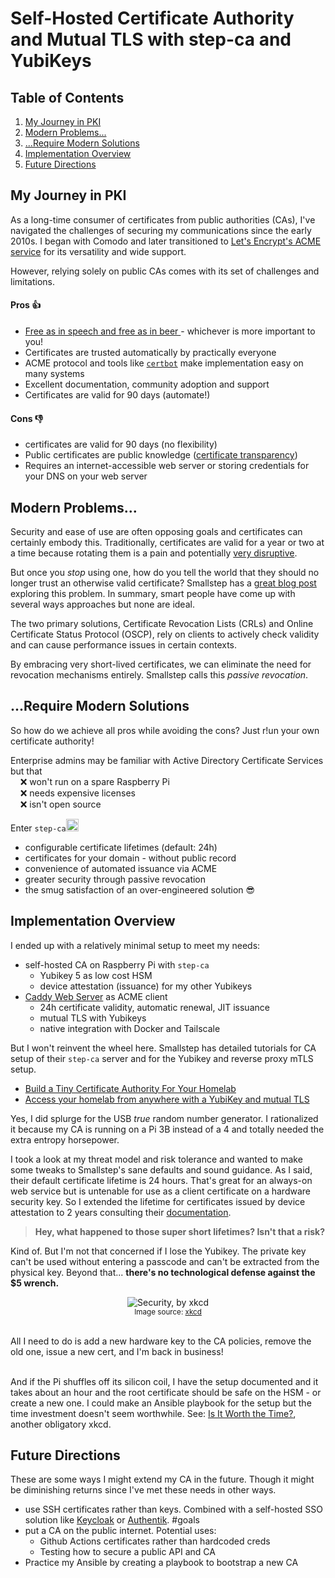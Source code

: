 <!-- # PKI in the Home(lab) -->
# Self-Hosted Certificate Authority and Mutual TLS with step-ca and YubiKeys
## Table of Contents
1. [My Journey in PKI](#my-journey-in-pki)
2. [Modern Problems...](#modern-problems)
3. [...Require Modern Solutions](#require-modern-solutions)
4. [Implementation Overview](#implementation-overview)
5. [Future Directions](#future-directions)

## My Journey in PKI
As a long-time consumer of certificates from public authorities (CAs), I've navigated the challenges of securing my communications since the early 2010s. I began with Comodo and later transitioned to [Let's Encrypt's ACME service](https://letsencrypt.org/how-it-works/) for its versatility and wide support.

However, relying solely on public CAs comes with its set of challenges and limitations.

#### Pros 👍
- [Free as in speech and free as in beer ](https://www.gnu.org/philosophy/free-sw.en.html) - whichever is more important to you!
- Certificates are trusted automatically by practically everyone
- ACME protocol and tools like [`certbot`](https://certbot.eff.org/) make implementation easy on many systems
- Excellent documentation, community adoption and support
- Certificates are valid for 90 days (automate!)

#### Cons 👎
- certificates are valid for 90 days (no flexibility)
- Public certificates are public knowledge ([certificate transparency](https://www.mayhem.security/blog/certificate-transparency-does-more-harm-than-good-heres-why))
- Requires an internet-accessible web server or storing credentials for your DNS on your web server 

## Modern Problems...
Security and ease of use are often opposing goals and certificates can certainly embody this. Traditionally, certificates are valid for a year or two at a time because rotating them is a pain and potentially [very disruptive](https://www.zdnet.com/article/government-shutdown-tls-certificates-not-renewed-many-websites-are-down/).

But once you *stop* using one, how do you tell the world that they should no longer trust an otherwise valid certificate? Smallstep has a [great blog post](https://smallstep.com/blog/passive-revocation/) exploring this problem. In summary, smart people have come up with several ways approaches but none are ideal.

The two primary solutions, Certificate Revocation Lists (CRLs) and Online Certificate Status Protocol (OSCP), rely on clients to actively check validity and can cause performance issues in certain contexts.

By embracing very short-lived certificates, we can eliminate the need for revocation mechanisms entirely. Smallstep calls this *passive revocation*.

## ...Require Modern Solutions
So how do we achieve all pros while avoiding the cons? Just r!un your own certificate authority! 

Enterprise admins may be familiar with Active Directory Certificate Services but that<br>
&nbsp;&nbsp;&nbsp;&nbsp;❌ won't run on a spare Raspberry Pi<br>
&nbsp;&nbsp;&nbsp;&nbsp;❌ needs expensive licenses<br>
&nbsp;&nbsp;&nbsp;&nbsp;❌ isn't open source<br>

Enter `step-ca`[<img src="https://github.githubassets.com/images/modules/logos_page/GitHub-Mark.png" alt="GitHub Logo" width="20" height="20">](https://github.com/smallstep/certificates)
- configurable certificate lifetimes (default: 24h)
- certificates for your domain - without public record
- convenience of automated issuance via ACME
- greater security through passive revocation
- the smug satisfaction of an over-engineered solution 😎

## Implementation Overview
I ended up with a relatively minimal setup to meet my needs: 
- self-hosted CA on Raspberry Pi with `step-ca`
    - Yubikey 5 as low cost HSM
    - device attestation (issuance) for my other Yubikeys
- [Caddy Web Server](https://caddyserver.com/docs/automatic-https) as ACME client
    - 24h certificate validity, automatic renewal, JIT issuance
    - mutual TLS with Yubikeys 
    - native integration with Docker and Tailscale

But I won't reinvent the wheel here. Smallstep has detailed tutorials for CA setup of their `step-ca` server and for the Yubikey and reverse proxy mTLS setup.
* [Build a Tiny Certificate Authority For Your Homelab](https://smallstep.com/blog/build-a-tiny-ca-with-raspberry-pi-yubikey/)
* [Access your homelab from anywhere with a YubiKey and mutual TLS](https://smallstep.com/blog/access-your-homelab-anywhere/)

Yes, I did splurge for the USB *true* random number generator. I rationalized it because my CA is running on a Pi 3B instead of a 4 and totally needed the extra entropy horsepower.

I took a look at my threat model and risk tolerance and wanted to make some tweaks to Smallstep's sane defaults and sound guidance. As I said, their default certificate lifetime is 24 hours. That's great for an always-on web service but is untenable for use as a client certificate on a hardware security key. So I extended the lifetime for certificates issued by device attestation to 2 years consulting their [documentation](https://smallstep.com/docs/step-ca/#ssh-certificate-authority).

> **Hey, what happened to those super short lifetimes? Isn't that a risk?**

Kind of. But I'm not that concerned if I lose the Yubikey. The private key can't be used without entering a passcode and can't be extracted from the physical key. Beyond that... **there's no technological defense against the $5 wrench.**

<p align="center">
  <img src="https://imgs.xkcd.com/comics/security.png" alt="Security, by xkcd">
  <br>
  <small>Image source: <a href="https://xkcd.com/538/">xkcd</a></small>
</p>
<br>
All I need to do is add a new hardware key to the CA policies, remove the old one, issue a new cert, and I'm back in business!
<br><br>

And if the Pi shuffles off its silicon coil, I have the setup documented and it takes about an hour and the root certificate should be safe on the HSM - or create a new one. I could make an Ansible playbook for the setup but the time investment doesn't seem worthwhile. See: [Is It Worth the Time?](https://xkcd.com/1205), another obligatory xkcd.

## Future Directions
These are some ways I might extend my CA in the future. Though it might be diminishing returns since I've met these needs in other ways.
- use SSH certificates rather than keys. Combined with a self-hosted SSO solution like [Keycloak](https://www.keycloak.org/) or [Authentik](https://goauthentik.io/). #goals
- put a CA on the public internet. Potential uses:
    - Github Actions certificates rather than hardcoded creds 
    - Testing how to secure a public API and CA
- Practice my Ansible by creating a playbook to bootstrap a new CA
